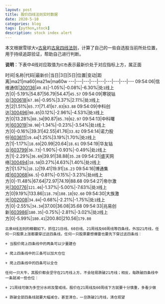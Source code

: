 ```yaml
---
layout: post
title: 股价四线法则实时数据
date: 2020-5-10
categories: blog
tags: [python,stock]
description: stock index alert
---
```



本文根据雪球大v[古泉](https://xueqiu.com/u/7148646888)的[古泉四线法则](https://xueqiu.com/7148646888/130498192)，计算了自己的一些自选股当前所处位置，用于持续追踪验证，帮助自己进行判断。

**说明**：下表中4线对应取值为`红色`表示最新价处于对应指标上方，属正面

时间|名称|代码|最新价|当日|3日|5日|位置|变动|距离|ma21|ma60|ma21w|ma60w
---|---|---|---|---|---|---|---|---
09:54:06|信维通信|[300136](https://xueqiu.com/S/SZ300136)|`49.81`|-1.05%|-0.08%|-6.30%|处`1`线上方|0|-5.19%|54.87|56.79|54.47|`45.57`
09:54:09|寒锐钴业|[300618](https://xueqiu.com/S/SZ300618)|`67.86`|-0.95%|3.37%|2.11%|处`3`线上方|2|1.51%|`65.77`|71.41|`67.03`|`63.88`
09:54:09|中科创达|[300496](https://xueqiu.com/S/SZ300496)|`90.85`|0.12%|-2.96%|-4.53%|处`3`线上方|0|13.28%|`88.34`|90.87|`85.70`|`62.97`
09:54:13|中科曙光|[603019](https://xueqiu.com/S/SH603019)|`38.98`|-1.34%|-0.23%|-3.54%|处`1`线上方|0|-0.16%|39.31|42.55|41.76|`33.82`
09:54:14|诺力股份|[603611](https://xueqiu.com/S/SH603611)|`19.44`|1.25%|3.19%|1.70%|处`2`线上方|1|-1.17%|`18.69`|20.99|20.64|`18.61`
09:54:19|华友钴业|[603799](https://xueqiu.com/S/SH603799)|`36.73`|-1.90%|-0.93%|-0.49%|处`2`线上方|1|-2.29%|`36.69`|39.91|38.88|`35.28`
09:54:21|盛天网络|[300494](https://xueqiu.com/S/SZ300494)|`18.58`|0.27%|4.63%|1.40%|处`2`线上方|1|1.57%|`18.12`|19.41|19.91|`16.23`
09:54:16|博通集成|[603068](https://xueqiu.com/S/SH603068)|`66.5`|-0.81%|-0.15%|-3.23%|处`0`线上方|0|-11.48%|67.64|72.97|74.19|88.68
09:54:27|帝尔激光|[300776](https://xueqiu.com/S/SZ300776)|`121.46`|-1.37%|-5.00%|-7.63%|处`3`线上方|0|9.19%|133.86|`118.79`|`108.18`|`92.60`
09:54:30|大族激光|[002008](https://xueqiu.com/S/SZ002008)|`34.84`|-0.68%|-2.21%|-1.75%|处`1`线上方|0|-2.55%|`34.34`|37.00|36.08|35.68
09:54:33|兆易创新|[603986](https://xueqiu.com/S/SH603986)|`180.35`|-0.75%|-2.81%|-3.02%|处`2`线上方|0|-5.99%|`180.41`|200.80|210.56|`179.80`

```
古泉4线法则的精髓如下。抓住21日线、60日线、21周线及60周线等四条线，外加21月线，任何一只股票上涨都要穿过这四条线，任何一只股票要想爆雷也要先下穿过这四条线：

+ 当股价爬上四条线中的两条可以少量建仓

+ 爬上四条线中的三条可以加大仓位

+ 爬上四条线中的四条可以全仓

任何一只大牛，其股价都会坚守在21月线上方，不会轻易跌破21月线；相反，每跌破四条线中一条就减一些仓位：

+ 21周线可做为多空分水岭及警戒线，股价在21周线及60周线下方就要十分慎重，多看少做

+ 跌破全部四条线就要大幅减仓，甚至清仓，一旦跌破21月线，清仓观望
```